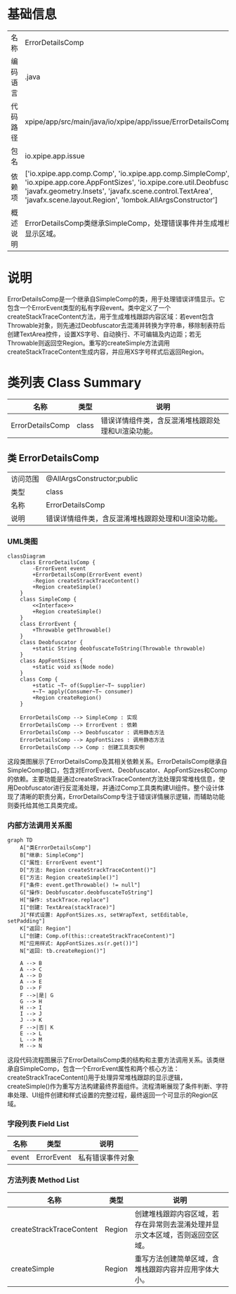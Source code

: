 # 基础信息

|      |      |
|------|------|
| 名称 | ErrorDetailsComp |
| 编码语言 | .java |
| 代码路径 | xpipe/app/src/main/java/io/xpipe/app/issue/ErrorDetailsComp.java |
| 包名 | io.xpipe.app.issue |
| 依赖项 | ['io.xpipe.app.comp.Comp', 'io.xpipe.app.comp.SimpleComp', 'io.xpipe.app.core.AppFontSizes', 'io.xpipe.core.util.Deobfuscator', 'javafx.geometry.Insets', 'javafx.scene.control.TextArea', 'javafx.scene.layout.Region', 'lombok.AllArgsConstructor'] |
| 概述说明 | ErrorDetailsComp类继承SimpleComp，处理错误事件并生成堆栈跟踪显示区域。 |

# 说明

ErrorDetailsComp是一个继承自SimpleComp的类，用于处理错误详情显示。它包含一个ErrorEvent类型的私有字段event。类中定义了一个createStackTraceContent方法，用于生成堆栈跟踪内容区域：若event包含Throwable对象，则先通过Deobfuscator去混淆并转换为字符串，移除制表符后创建TextArea控件，设置XS字号、自动换行、不可编辑及内边距；若无Throwable则返回空Region。重写的createSimple方法调用createStackTraceContent生成内容，并应用XS字号样式后返回Region。

# 类列表 Class Summary

| 名称   | 类型  | 说明 |
|-------|------|-------------|
| ErrorDetailsComp | class | 错误详情组件类，含反混淆堆栈跟踪处理和UI渲染功能。 |



## 类 ErrorDetailsComp

|      |      |
|------|------|
| 访问范围 | @AllArgsConstructor;public |
| 类型 | class |
| 名称 | ErrorDetailsComp |
| 说明 | 错误详情组件类，含反混淆堆栈跟踪处理和UI渲染功能。 |


### UML类图

```mermaid
classDiagram
    class ErrorDetailsComp {
        -ErrorEvent event
        +ErrorDetailsComp(ErrorEvent event)
        -Region createStrackTraceContent()
        +Region createSimple()
    }
    class SimpleComp {
        <<Interface>>
        +Region createSimple()
    }
    class ErrorEvent {
        +Throwable getThrowable()
    }
    class Deobfuscator {
        +static String deobfuscateToString(Throwable throwable)
    }
    class AppFontSizes {
        +static void xs(Node node)
    }
    class Comp {
        +static ~T~ of(Supplier~T~ supplier)
        +~T~ apply(Consumer~T~ consumer)
        +Region createRegion()
    }

    ErrorDetailsComp --> SimpleComp : 实现
    ErrorDetailsComp --> ErrorEvent : 依赖
    ErrorDetailsComp --> Deobfuscator : 调用静态方法
    ErrorDetailsComp --> AppFontSizes : 调用静态方法
    ErrorDetailsComp --> Comp : 创建工具类实例
```

这段类图展示了ErrorDetailsComp及其相关依赖关系。ErrorDetailsComp继承自SimpleComp接口，包含对ErrorEvent、Deobfuscator、AppFontSizes和Comp的依赖。主要功能是通过createStrackTraceContent方法处理异常堆栈信息，使用Deobfuscator进行反混淆处理，并通过Comp工具类构建UI组件。整个设计体现了清晰的职责分离，ErrorDetailsComp专注于错误详情展示逻辑，而辅助功能则委托给其他工具类完成。


### 内部方法调用关系图

```mermaid
graph TD
    A["类ErrorDetailsComp"]
    B["继承: SimpleComp"]
    C["属性: ErrorEvent event"]
    D["方法: Region createStrackTraceContent()"]
    E["方法: Region createSimple()"]
    F["条件: event.getThrowable() != null"]
    G["操作: Deobfuscator.deobfuscateToString"]
    H["操作: stackTrace.replace"]
    I["创建: TextArea(stackTrace)"]
    J["样式设置: AppFontSizes.xs, setWrapText, setEditable, setPadding"]
    K["返回: Region"]
    L["创建: Comp.of(this::createStrackTraceContent)"]
    M["应用样式: AppFontSizes.xs(r.get())"]
    N["返回: tb.createRegion()"]

    A --> B
    A --> C
    A --> D
    A --> E
    D --> F
    F -->|是| G
    G --> H
    H --> I
    I --> J
    J --> K
    F -->|否| K
    E --> L
    L --> M
    M --> N
```

这段代码流程图展示了ErrorDetailsComp类的结构和主要方法调用关系。该类继承自SimpleComp，包含一个ErrorEvent属性和两个核心方法：createStrackTraceContent()用于处理异常堆栈跟踪的显示逻辑，createSimple()作为重写方法构建最终界面组件。流程清晰展现了条件判断、字符串处理、UI组件创建和样式设置的完整过程，最终返回一个可显示的Region区域。

### 字段列表 Field List

| 名称  | 类型  | 说明 |
|-------|-------|------|
| event | ErrorEvent | 私有错误事件对象 |

### 方法列表 Method List

| 名称  | 类型  | 说明 |
|-------|-------|------|
| createStrackTraceContent | Region | 创建堆栈跟踪内容区域，若存在异常则去混淆处理并显示文本区域，否则返回空区域。 |
| createSimple | Region | 重写方法创建简单区域，含堆栈跟踪内容并应用字体大小。 |




